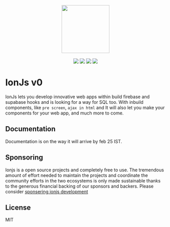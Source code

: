 <p align="center">
  <img src="https://i.ibb.co/m6Nf2z7/20220217-114352.png" width="150px">
  <br><br>
  <img src="https://badgen.net/github/open-issues/Educlicko2o/ionjs"/>
  <img src="https://img.shields.io/github/contributors/Educlicko2o/ionjs.svg">
  <img src="https://badgen.net/github/license/Educlicko2o/ionjs">
  <img src="https://img.shields.io/github/release/Educlicko2o/ionjs.svg"/>
</p>

# IonJs v0

IonJs lets you develop innovative web apps within build firebase and supabase hooks and is looking for a way for SQL too. With inbuild components, like `pre screen`, `ajax in html` and It will also let you make your components for your web app, and much more  to come.

## Documentation

Documentation is on the way it will arrive by feb 25 IST.

## Sponsoring

Ionjs is a open source projects and completely free to use. The tremendous amount of effort needed to maintain the projects and coordinate the community efforts in the two ecosystems is only made sustainable thanks to the generous financial backing of our sponsors and backers. Please consider [sponsering ionjs development](https://www.patreon.com/educlickdev)

## License

MIT